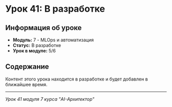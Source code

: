 # Урок 41: В разработке

## Информация об уроке
- **Модуль:** 7 - MLOps и автоматизация
- **Статус:** В разработке
- **Урок в модуле:** 5/6

## Содержание
Контент этого урока находится в разработке и будет добавлен в ближайшее время.

---
*Урок 41 модуля 7 курса "AI-Архитектор"*
